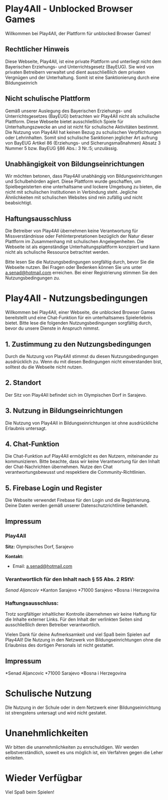 # Play4All - Unblocked Browser Games

Willkommen bei Play4All, der Plattform für unblocked Browser Games!

## Rechtlicher Hinweis

Diese Webseite, Play4All, ist eine private Plattform und unterliegt nicht dem Bayerischen Erziehungs- und Unterrichtsgesetz (BayEUG). Sie wird von privaten Betreibern verwaltet und dient ausschließlich dem privaten Vergnügen und der Unterhaltung. Somit ist eine Sanktionierung durch eine Bildungseinrich

## Nicht schulische Plattform

Gemäß unserer Auslegung des Bayerischen Erziehungs- und Unterrichtsgesetzes (BayEUG) betrachten wir Play4All nicht als schulische Plattform. Diese Webseite bietet ausschließlich Spiele für Unterhaltungszwecke an und ist nicht für schulische Aktivitäten bestimmt. Die Nutzung von Play4All hat keinen Bezug zu schulischen Verpflichtungen oder Lehrinhalten. Somit sind schulische Sanktionen jeglicher Art aufrung von BayEUG Artikel 86 (Erziehungs- und Sicherungsmaßnahmen) Absatz 3 Nummer 5 bzw. BayEUG §86 Abs.: 3 Nr.:5; unzulässig. 

## Unabhängigkeit von Bildungseinrichtungen

Wir möchten betonen, dass Play4All unabhängig von Bildungseinrichtungen und Schulbehörden agiert. Diese Plattform wurde geschaffen, um Spielbegeisterten eine unterhaltsame und lockere Umgebung zu bieten, die nicht mit schulischen Institutionen in Verbindung steht. Jegliche Ähnlichkeiten mit schulischen Websites sind rein zufällig und nicht beabsichtigt.

## Haftungsausschluss

Die Betreiber von Play4All übernehmen keine Verantwortung für Missverständnisse oder Fehlinterpretationen bezüglich der Natur dieser Plattform im Zusammenhang mit schulischen Angelegenheiten. Die Webseite ist als eigenständige Unterhaltungsplattform konzipiert und kann nicht als schulische Ressource betrachtet werden.

Bitte lesen Sie die Nutzungsbedingungen sorgfältig durch, bevor Sie die Webseite nutzen. Bei Fragen oder Bedenken können Sie uns unter a.senad@hotmail.com erreichen.
Bei einer Registrierung stimmen Sie den Nutzungsbedingungen zu.

# Play4All - Nutzungsbedingungen

Willkommen bei Play4All, einer Webseite, die unblocked Browser Games bereitstellt und eine Chat-Funktion für ein unterhaltsames Spielerlebnis bietet. Bitte lese die folgenden Nutzungsbedingungen sorgfältig durch, bevor du unsere Dienste in Anspruch nimmst.

## 1. Zustimmung zu den Nutzungsbedingungen

Durch die Nutzung von Play4All stimmst du diesen Nutzungsbedingungen ausdrücklich zu. Wenn du mit diesen Bedingungen nicht einverstanden bist, solltest du die Webseite nicht nutzen.

## 2. Standort

Der Sitz von Play4All befindet sich im Olympischen Dorf in Sarajevo.

## 3. Nutzung in Bildungseinrichtungen

Die Nutzung von Play4All in Bildungseinrichtungen ist ohne ausdrückliche Erlaubnis untersagt.
## 4. Chat-Funktion

Die Chat-Funktion auf Play4All ermöglicht es den Nutzern, miteinander zu kommunizieren. Bitte beachte, dass wir keine Verantwortung für den Inhalt der Chat-Nachrichten übernehmen. Nutze den Chat verantwortungsbewusst und respektiere die Community-Richtlinien.

## 5. Firebase Login und Register

Die Webseite verwendet Firebase für den Login und die Registrierung. Deine Daten werden gemäß unserer Datenschutzrichtlinie behandelt.

## Impressum

### Play4All

**Sitz:** Olympisches Dorf, Sarajevo

**Kontakt:**
- Email: a.senad@hotmail.com

### Verantwortlich für den Inhalt nach § 55 Abs. 2 RStV:

*Senad Aljancoiv*
*Kanton Sarajevo
*71000 Sarajevo 
*Bosna i Herzegovina 


### Haftungsausschluss:
Trotz sorgfältiger inhaltlicher Kontrolle übernehmen wir keine Haftung für die Inhalte externer Links. Für den Inhalt der verlinkten Seiten sind ausschließlich deren Betreiber verantwortlich.

Vielen Dank für deine Aufmerksamkeit und viel Spaß beim Spielen auf Play4All!
Die Nutzung in den Netzwerk von Bildungseinrichtungen ohne die Erlaubniss des dortigen Personals ist nicht gestattet. 
## Impressum
*Senad Aljancovic
*71000 Sarajevo
*Bosna i Herzegovina
# Schulische Nutzung
DIe Nutzung in der Schule oder in dem Netzwerk einer Bildungseinrichtung ist strengstens untersagt und wird nicht gestatet.
# Unanehmlichkeiten
Wir bitten die unannehmlichkeiten zu enrschuldigen. Wir werden selbstverständlich, soweit es uns möglich ist, ein Verfahren gegen die Leher einleiten. 
# Wieder Verfügbar 
Viel Spaß beim Spielen!
